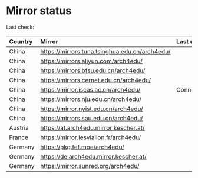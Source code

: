<script src="./time.js"></script>
# Mirror status
Last check: <script type="text/javascript">localize(1704194104.079621);</script>

|Country|Mirror|Last update|
|:------|:-----|:----------|
|China|https://mirrors.tuna.tsinghua.edu.cn/arch4edu/|<script type="text/javascript">localize(1704177701);</script>|
|China|https://mirrors.aliyun.com/arch4edu/|<script type="text/javascript">localize(1704177701);</script>|
|China|https://mirrors.bfsu.edu.cn/arch4edu/|<script type="text/javascript">localize(1704177701);</script>|
|China|https://mirrors.cernet.edu.cn/arch4edu/|<script type="text/javascript">localize(1704177701);</script>|
|China|https://mirror.iscas.ac.cn/arch4edu/|ConnectionError|
|China|https://mirrors.nju.edu.cn/arch4edu/|<script type="text/javascript">localize(1704133955);</script>|
|China|https://mirror.nyist.edu.cn/arch4edu/|<script type="text/javascript">localize(1704133955);</script>|
|China|https://mirrors.sau.edu.cn/arch4edu/|<script type="text/javascript">localize(1704177701);</script>|
|Austria|https://at.arch4edu.mirror.kescher.at/|<script type="text/javascript">localize(1704177701);</script>|
|France|https://mirror.lesviallon.fr/arch4edu/|<script type="text/javascript">localize(1704177701);</script>|
|Germany|https://pkg.fef.moe/arch4edu/|<script type="text/javascript">localize(1704177701);</script>|
|Germany|https://de.arch4edu.mirror.kescher.at/|<script type="text/javascript">localize(1704177701);</script>|
|Germany|https://mirror.sunred.org/arch4edu/|<script type="text/javascript">localize(1704177701);</script>|

<script src="./tablefilter/tablefilter.js"></script>
<script src="./table.js"></script>